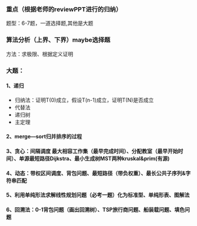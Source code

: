 ### 重点（根据老师的reviewPPT进行的归纳）
题型：6-7题，一道选择题,其他是大题

### 算法分析（上界、下界）maybe选择题
方法：求极限、根据定义证明


### 大题：
#### 1、递归
  - 归纳法：证明T(0)成立，假设T(n-1)成立，证明T(N)是否成立
  - 代替法
  - 递归树
  - 主定理
#### 2、merge—sort归并排序的过程
#### 3、贪心：间隔调度 最大相容工作集（最早完成时间）、分配教室（最早开始时间）、单源最短路径Dijkstra、最小生成树MST两种kruskal&prim(有源)
#### 4、动态：带权区间调度、背包问题、最短路径（带负权重）、最长公共子序列&字符串匹配
#### 5、利用单纯形法求解线性规划问题（必考一题）化为标准型、单纯形表、图解法
#### 6、回溯法：0-1背包问题（画出回溯树）、TSP旅行商问题、船装载问题、填色问题
